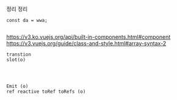 정리 정리

```javascrpit
const da = wwa;


```

https://v3.ko.vuejs.org/api/built-in-components.html#component
https://v3.vuejs.org/guide/class-and-style.html#array-syntax-2

```공용
transtion
slot(o)



```

```Vue3

Emit (o)
ref reactive toRef toRefs (o)



```
